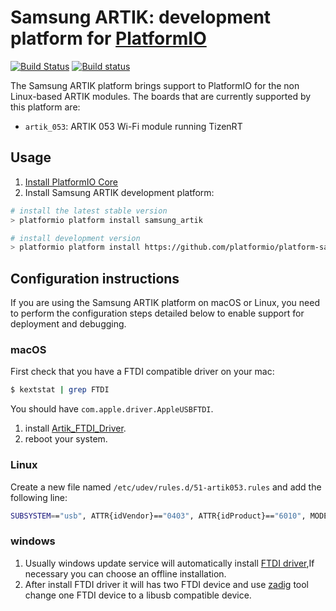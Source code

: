# Samsung ARTIK: development platform for [PlatformIO](http://platformio.org)
[![Build Status](https://travis-ci.org/platformio/platform-samsung_artik.svg?branch=develop)](https://travis-ci.org/platformio/platform-samsung_artik)
[![Build status](https://ci.appveyor.com/api/projects/status/6vyuk4avv66atccu/branch/develop?svg=true)](https://ci.appveyor.com/project/ivankravets/platform-samsung_artik/branch/develop)

The Samsung ARTIK platform brings support to PlatformIO for the non Linux-based
ARTIK modules. The boards that are currently supported by this platform are:
 * `artik_053`: ARTIK 053 Wi-Fi module running TizenRT

## Usage

1. [Install PlatformIO Core](http://docs.platformio.org/page/core.html)
2. Install Samsung ARTIK development platform:
```bash
# install the latest stable version
> platformio platform install samsung_artik

# install development version
> platformio platform install https://github.com/platformio/platform-samsung_artik.git
```

## Configuration instructions

If you are using the Samsung ARTIK platform on macOS or Linux, you need to
perform the configuration steps detailed below to enable support for deployment
and debugging.

### macOS

First check that you have a FTDI compatible driver on your mac:
```bash
$ kextstat | grep FTDI
```
You should have `com.apple.driver.AppleUSBFTDI`.
1. install [Artik_FTDI_Driver](http://developer.artik.io/downloads/artik_ide/platformio/Artik053FTDIDriver.pkg).
2. reboot your system.

### Linux

Create a new file named `/etc/udev/rules.d/51-artik053.rules` and add the
following line:
```bash
SUBSYSTEM=="usb", ATTR{idVendor}=="0403", ATTR{idProduct}=="6010", MODE="0660", GROUP="plugdev", SYMLINK+="artik053-%n"
```

### windows
1. Usually windows update service will automatically install [FTDI driver](http://developer.artik.io/downloads/artik_ide/platformio/CDM_v2.12.26_WHQL_Certified.zip),If necessary you can choose an offline installation.
2. After install FTDI driver it will has two FTDI device and use [zadig](http://developer.artik.io/downloads/artik_ide/platformio/zadig-2.3.exe) tool change one FTDI device to a libusb compatible device.
